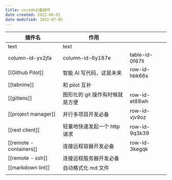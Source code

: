 ```yaml
---
title: vscode必备插件
date created: 2022-06-01
date modified: 2022-07-05
---
```

| 插件名 | 作用 | |
| ----------------------- | ------------------------------- | --------------- |
| text | text | |
| column-id-yx2jfa | column-id-6y187e | table-id-0f67ll |
| [[Github Pilot]] | 智能 AI 写代码，这是未来 | row-id-hbk66s |
| [[tabnine]] | 和 pilot 互补 | |
| [[gitlens]] | 图形化的 git 操作有时候就是方便 | row-id-et88wh |
| [[project manager]] | 并行多项目开发必备 | row-id-vjv9oz |
| [[rest client]] | 轻量地快速发起一个 http 请求 | row-id-9q3k39 |
| [[remote - containers]] | 连接远程容器开发必备 | row-id-3kegqk |
| [[remote - ssh]] | 连接远程服务器开发必备 | |
| [[markdown lint]] | 自动格式化 md 文件 | |
| | | |
